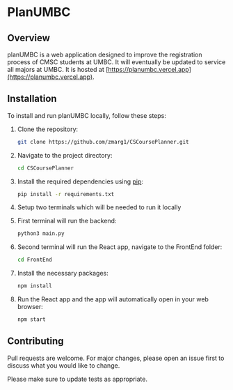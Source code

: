 # PlanUMBC



## Overview

planUMBC is a web application designed to improve the registration process of CMSC students at UMBC. It will eventually be updated to service all majors at UMBC. It is hosted at [https://planumbc.vercel.app](https://planumbc.vercel.app).


## Installation

To install and run planUMBC locally, follow these steps:

1. Clone the repository:

    ```bash
    git clone https://github.com/zmarg1/CSCoursePlanner.git
    ```

2. Navigate to the project directory:

    ```bash
    cd CSCoursePlanner
    ```

3. Install the required dependencies using [pip](https://pip.pypa.io/en/stable/):

    ```bash
    pip install -r requirements.txt
    ```
4. Setup two terminals which will be needed to run it locally
   
5. First terminal will run the backend:
   
   ```bash
   python3 main.py
   ```
   
6. Second terminal will run the React app, navigate to the FrontEnd folder:
   
    ```bash
   cd FrontEnd
    ```
7. Install the necessary packages:
    
   ```bash
   npm install
   ```
8. Run the React app and the app will automatically open in your web browser:
    
    ```bash
    npm start
    ``` 

## Contributing

Pull requests are welcome. For major changes, please open an issue first
to discuss what you would like to change.

Please make sure to update tests as appropriate.


